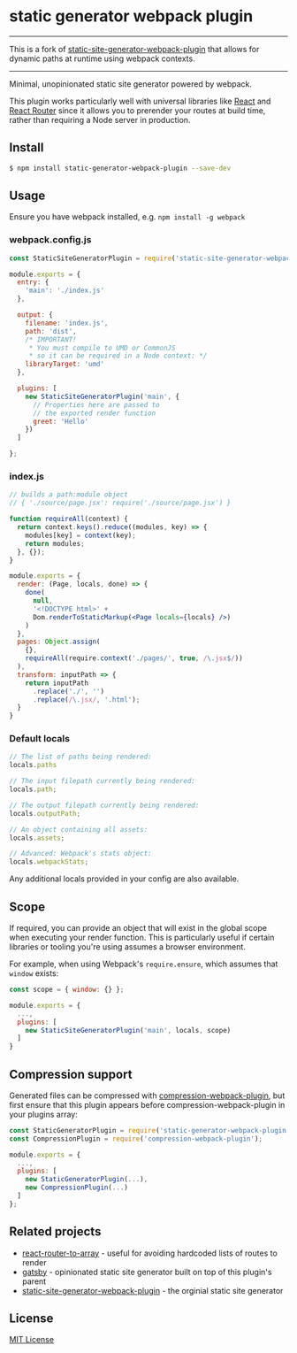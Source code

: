 # static generator webpack plugin

---

This is a fork of [static-site-generator-webpack-plugin](https://github.com/markdalgleish/static-site-generator-webpack-plugin) that allows for dynamic paths at runtime using webpack contexts.

---

Minimal, unopinionated static site generator powered by webpack.

This plugin works particularly well with universal libraries like [React](https://github.com/facebook/react) and [React Router](https://github.com/rackt/react-router) since it allows you to prerender your routes at build time, rather than requiring a Node server in production.

## Install

```bash
$ npm install static-generator-webpack-plugin --save-dev
```

## Usage

Ensure you have webpack installed, e.g. `npm install -g webpack`

### webpack.config.js

```js
const StaticSiteGeneratorPlugin = require('static-site-generator-webpack-plugin');

module.exports = {
  entry: {
    'main': './index.js'
  },

  output: {
    filename: 'index.js',
    path: 'dist',
    /* IMPORTANT!
     * You must compile to UMD or CommonJS
     * so it can be required in a Node context: */
    libraryTarget: 'umd'
  },

  plugins: [
    new StaticSiteGeneratorPlugin('main', {
      // Properties here are passed to
      // the exported render function
      greet: 'Hello'
    })
  ]

};
```

### index.js

```jsx
// builds a path:module object
// { './source/page.jsx': require('./source/page.jsx') }

function requireAll(context) {
  return context.keys().reduce((modules, key) => {
    modules[key] = context(key);
    return modules;
  }, {});
}

module.exports = {
  render: (Page, locals, done) => {
    done(
      null,
      '<!DOCTYPE html>' +
      Dom.renderToStaticMarkup(<Page locals={locals} />)
    )
  },
  pages: Object.assign(
    {},
    requireAll(require.context('./pages/', true, /\.jsx$/))
  ),
  transform: inputPath => {
    return inputPath
      .replace('./', '')
      .replace(/\.jsx/, '.html');
  }
}
```

### Default locals

```jsx
// The list of paths being rendered:
locals.paths

// The input filepath currently being rendered:
locals.path;

// The output filepath currently being rendered:
locals.outputPath;

// An object containing all assets:
locals.assets;

// Advanced: Webpack's stats object:
locals.webpackStats;
```

Any additional locals provided in your config are also available.

## Scope

If required, you can provide an object that will exist in the global scope when executing your render function. This is particularly useful if certain libraries or tooling you're using assumes a browser environment.

For example, when using Webpack's `require.ensure`, which assumes that `window` exists:

```js
const scope = { window: {} };

module.exports = {
  ...,
  plugins: [
    new StaticSiteGeneratorPlugin('main', locals, scope)
  ]
}
```

## Compression support

Generated files can be compressed with [compression-webpack-plugin](https://github.com/webpack/compression-webpack-plugin), but first ensure that this plugin appears before compression-webpack-plugin in your plugins array:

```js
const StaticGeneratorPlugin = require('static-generator-webpack-plugin');
const CompressionPlugin = require('compression-webpack-plugin');

module.exports = {
  ...,
  plugins: [
    new StaticGeneratorPlugin(...),
    new CompressionPlugin(...)
  ]
};
```


## Related projects

- [react-router-to-array](https://github.com/alansouzati/react-router-to-array) - useful for avoiding hardcoded lists of routes to render
- [gatsby](https://github.com/gatsbyjs/gatsby) - opinionated static site generator built on top of this plugin's parent
- [static-site-generator-webpack-plugin](https://github.com/markdalgleish/static-site-generator-webpack-plugin) - the orginial static site generator

## License

[MIT License](http://markdalgleish.mit-license.org)

